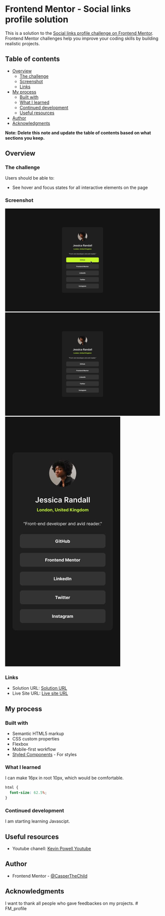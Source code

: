 # Frontend Mentor - Social links profile solution

This is a solution to the [Social links profile challenge on Frontend Mentor](https://www.frontendmentor.io/challenges/social-links-profile-UG32l9m6dQ). Frontend Mentor challenges help you improve your coding skills by building realistic projects. 

## Table of contents

- [Overview](#overview)
  - [The challenge](#the-challenge)
  - [Screenshot](#screenshot)
  - [Links](#links)
- [My process](#my-process)
  - [Built with](#built-with)
  - [What I learned](#what-i-learned)
  - [Continued development](#continued-development)
  - [Useful resources](#useful-resources)
- [Author](#author)
- [Acknowledgments](#acknowledgments)

**Note: Delete this note and update the table of contents based on what sections you keep.**

## Overview

### The challenge

Users should be able to:

- See hover and focus states for all interactive elements on the page

### Screenshot

![](./design/active-states.jpg)
![](./design/destkop-design.jpg)
![](./design/mobile-design.jpg)

### Links

- Solution URL: [Solution URL](https://your-solution-url.com)
- Live Site URL: [Live site URL](https://your-live-site-url.com)

## My process

### Built with

- Semantic HTML5 markup
- CSS custom properties
- Flexbox
- Mobile-first workflow
- [Styled Components](https://fonts.google.com/specimen/Inter?query=Inter) - For styles

### What I learned

I can make 16px in root 10px, which would be comfortable.

```css
html {
  font-size: 62.5%;
}
```

### Continued development

I am starting learning Javascipt.

## Useful resources 

- Youtube chanell: [Kevin Powell Youtube](https://www.youtube.com/@KevinPowell/playlists)


## Author

- Frontend Mentor - [@CasperTheChild](https://www.frontendmentor.io/profile/CasperTheChild)

## Acknowledgments

I want to thank all people who gave feedbackes on my projects.
#   F M _ p r o f i l e 
 
 